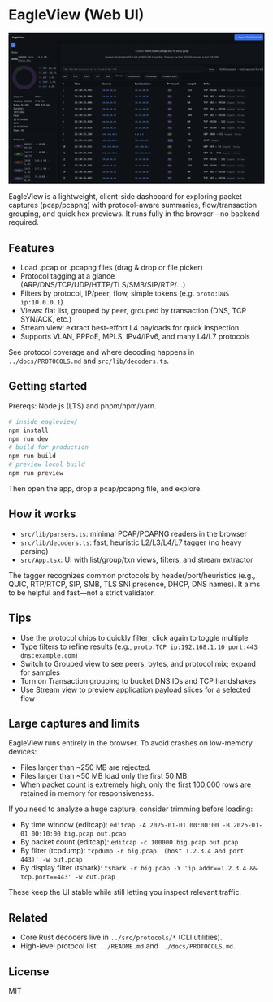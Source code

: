 # EagleView (Web UI)

![EagleView UI](docs/assets/eagleview-ui.png)

EagleView is a lightweight, client-side dashboard for exploring packet captures (pcap/pcapng) with protocol-aware summaries, flow/transaction grouping, and quick hex previews. It runs fully in the browser—no backend required.

## Features
- Load .pcap or .pcapng files (drag & drop or file picker)
- Protocol tagging at a glance (ARP/DNS/TCP/UDP/HTTP/TLS/SMB/SIP/RTP/…)
- Filters by protocol, IP/peer, flow, simple tokens (e.g. `proto:DNS ip:10.0.0.1`)
- Views: flat list, grouped by peer, grouped by transaction (DNS, TCP SYN/ACK, etc.)
- Stream view: extract best-effort L4 payloads for quick inspection
- Supports VLAN, PPPoE, MPLS, IPv4/IPv6, and many L4/L7 protocols

See protocol coverage and where decoding happens in `../docs/PROTOCOLS.md` and `src/lib/decoders.ts`.

## Getting started

Prereqs: Node.js (LTS) and pnpm/npm/yarn.

```sh
# inside eagleview/
npm install
npm run dev
# build for production
npm run build
# preview local build
npm run preview
```

Then open the app, drop a pcap/pcapng file, and explore.

## How it works
- `src/lib/parsers.ts`: minimal PCAP/PCAPNG readers in the browser
- `src/lib/decoders.ts`: fast, heuristic L2/L3/L4/L7 tagger (no heavy parsing)
- `src/App.tsx`: UI with list/group/txn views, filters, and stream extractor

The tagger recognizes common protocols by header/port/heuristics (e.g., QUIC, RTP/RTCP, SIP, SMB, TLS SNI presence, DHCP, DNS names). It aims to be helpful and fast—not a strict validator.

## Tips
- Use the protocol chips to quickly filter; click again to toggle multiple
- Type filters to refine results (e.g., `proto:TCP ip:192.168.1.10 port:443 dns:example.com`)
- Switch to Grouped view to see peers, bytes, and protocol mix; expand for samples
- Turn on Transaction grouping to bucket DNS IDs and TCP handshakes
- Use Stream view to preview application payload slices for a selected flow

## Large captures and limits
EagleView runs entirely in the browser. To avoid crashes on low-memory devices:
- Files larger than ~250 MB are rejected.
- Files larger than ~50 MB load only the first 50 MB.
- When packet count is extremely high, only the first 100,000 rows are retained in memory for responsiveness.

If you need to analyze a huge capture, consider trimming before loading:
- By time window (editcap): `editcap -A 2025-01-01 00:00:00 -B 2025-01-01 00:10:00 big.pcap out.pcap`
- By packet count (editcap): `editcap -c 100000 big.pcap out.pcap`
- By filter (tcpdump): `tcpdump -r big.pcap '(host 1.2.3.4 and port 443)' -w out.pcap`
- By display filter (tshark): `tshark -r big.pcap -Y 'ip.addr==1.2.3.4 && tcp.port==443' -w out.pcap`

These keep the UI stable while still letting you inspect relevant traffic.

## Related
- Core Rust decoders live in `../src/protocols/*` (CLI utilities).
- High-level protocol list: `../README.md` and `../docs/PROTOCOLS.md`.

## License
MIT
